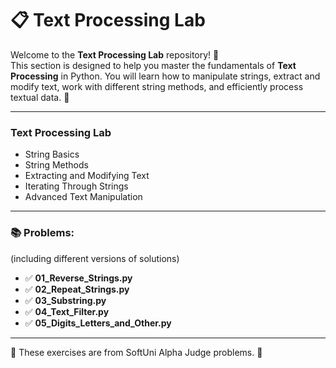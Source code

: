 # 📋 Text Processing Lab

Welcome to the **Text Processing Lab** repository! 🚀  
This section is designed to help you master the fundamentals of **Text Processing** in Python. You will learn how to manipulate strings, extract and modify text, work with different string methods, and efficiently process textual data. 🌟

---

### Text Processing Lab
- String Basics
- String Methods
- Extracting and Modifying Text
- Iterating Through Strings
- Advanced Text Manipulation

---

### 📚 Problems:
(including different versions of solutions)

- ✅ **01_Reverse_Strings.py**
- ✅ **02_Repeat_Strings.py**
- ✅ **03_Substring.py**
- ✅ **04_Text_Filter.py**
- ✅ **05_Digits_Letters_and_Other.py**

---

🚀 These exercises are from SoftUni Alpha Judge problems. 👋

